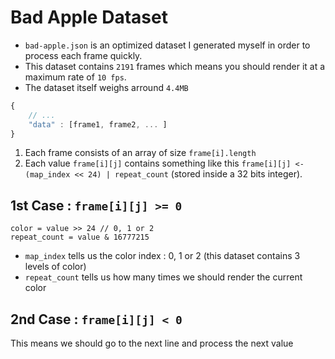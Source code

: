 # Bad Apple Dataset
- `bad-apple.json` is an optimized dataset I generated myself in order to process each frame quickly. 
- This dataset contains `2191` frames which means you should render it at a maximum rate of `10 fps`.
- The dataset itself weighs arround `4.4MB`

```javascript
{
	// ...
	"data" : [frame1, frame2, ... ]
}
```
1. Each frame consists of an array of size `frame[i].length` 
2. Each value `frame[i][j]` contains something like this `frame[i][j] <- (map_index << 24) | repeat_count` (stored inside a 32 bits integer).

## 1st Case : `frame[i][j] >= 0`
```
color = value >> 24 // 0, 1 or 2
repeat_count = value & 16777215
```
- `map_index` tells us the color index : 0, 1 or 2 (this dataset contains 3 levels of color)
- `repeat_count` tells us how many times we should render the current color

## 2nd Case : `frame[i][j] < 0`
This means we should go to the next line and process the next value